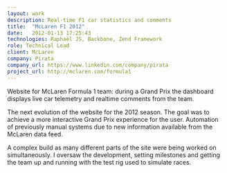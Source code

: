 ```yaml
---
layout: work
description: Real-time F1 car statistics and comments
title:  "McLaren F1 2012"
date:   2012-01-13 17:25:43
technologies: Raphaël JS, Backbone, Zend Framework
role: Technical Lead
client: McLaren
company: Pirata
company_url: https://www.linkedin.com/company/pirata
project_url: http://mclaren.com/formula1
---
```


Website for McLaren Formula 1 team: during a Grand Prix the dashboard displays live car telemetry and realtime comments from the team.

The next evolution of the website for the 2012 season. The goal was to achieve a more interactive Grand Prix experience for the user. Automation of previously manual systems due to new information available from the McLaren data feed.

A complex build as many different parts of the site were being worked on simultaneously. I oversaw the development, setting milestones and getting the team up and running with the test rig used to simulate races.
